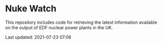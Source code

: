 # Nuke Watch

This repository includes code for retrieving the latest information available on the output of EDF nuclear power plants in the UK.

Last updated: 2021-07-23 07:06